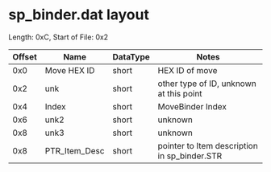 # sp_binder.dat layout
Length: 0xC, Start of File: 0x2

| Offset | Name | DataType | Notes |
| --- | --- | --- | --- |
| 0x0 | Move HEX ID | short | HEX ID of move |
| 0x2 | unk | short | other type of ID, unknown at this point |
| 0x4 | Index | short | MoveBinder Index |
| 0x6 | unk2 | short | unknown |
| 0x8 | unk3 | short | unknown |
| 0x8 | PTR_Item_Desc | short | pointer to Item description in sp_binder.STR |

